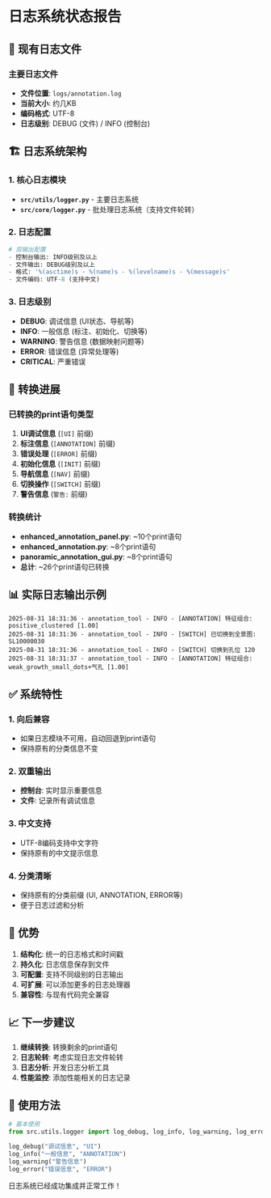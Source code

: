 # 日志系统状态报告

## 📁 现有日志文件

### 主要日志文件
- **文件位置**: `logs/annotation.log`
- **当前大小**: 约几KB
- **编码格式**: UTF-8
- **日志级别**: DEBUG (文件) / INFO (控制台)

## 🏗️ 日志系统架构

### 1. 核心日志模块
- **`src/utils/logger.py`** - 主要日志系统
- **`src/core/logger.py`** - 批处理日志系统（支持文件轮转）

### 2. 日志配置
```python
# 双输出配置
- 控制台输出: INFO级别及以上
- 文件输出: DEBUG级别及以上
- 格式: '%(asctime)s - %(name)s - %(levelname)s - %(message)s'
- 文件编码: UTF-8 (支持中文)
```

### 3. 日志级别
- **DEBUG**: 调试信息 (UI状态、导航等)
- **INFO**: 一般信息 (标注、初始化、切换等)
- **WARNING**: 警告信息 (数据映射问题等)
- **ERROR**: 错误信息 (异常处理等)
- **CRITICAL**: 严重错误

## 🔄 转换进展

### 已转换的print语句类型
1. **UI调试信息** (`[UI]` 前缀)
2. **标注信息** (`[ANNOTATION]` 前缀)
3. **错误处理** (`[ERROR]` 前缀)
4. **初始化信息** (`[INIT]` 前缀)
5. **导航信息** (`[NAV]` 前缀)
6. **切换操作** (`[SWITCH]` 前缀)
7. **警告信息** (`警告:` 前缀)

### 转换统计
- **enhanced_annotation_panel.py**: ~10个print语句
- **enhanced_annotation.py**: ~8个print语句
- **panoramic_annotation_gui.py**: ~8个print语句
- **总计**: ~26个print语句已转换

## 📊 实际日志输出示例

```
2025-08-31 18:31:36 - annotation_tool - INFO - [ANNOTATION] 特征组合: positive_clustered [1.00]
2025-08-31 18:31:36 - annotation_tool - INFO - [SWITCH] 已切换到全景图: SL10000030
2025-08-31 18:31:36 - annotation_tool - INFO - [SWITCH] 切换到孔位 120
2025-08-31 18:31:37 - annotation_tool - INFO - [ANNOTATION] 特征组合: weak_growth_small_dots+气孔 [1.00]
```

## ✅ 系统特性

### 1. 向后兼容
- 如果日志模块不可用，自动回退到print语句
- 保持原有的分类信息不变

### 2. 双重输出
- **控制台**: 实时显示重要信息
- **文件**: 记录所有调试信息

### 3. 中文支持
- UTF-8编码支持中文字符
- 保持原有的中文提示信息

### 4. 分类清晰
- 保持原有的分类前缀 (UI, ANNOTATION, ERROR等)
- 便于日志过滤和分析

## 🎯 优势

1. **结构化**: 统一的日志格式和时间戳
2. **持久化**: 日志信息保存到文件
3. **可配置**: 支持不同级别的日志输出
4. **可扩展**: 可以添加更多的日志处理器
5. **兼容性**: 与现有代码完全兼容

## 📈 下一步建议

1. **继续转换**: 转换剩余的print语句
2. **日志轮转**: 考虑实现日志文件轮转
3. **日志分析**: 开发日志分析工具
4. **性能监控**: 添加性能相关的日志记录

## 🔧 使用方法

```python
# 基本使用
from src.utils.logger import log_debug, log_info, log_warning, log_error

log_debug("调试信息", "UI")
log_info("一般信息", "ANNOTATION")
log_warning("警告信息")
log_error("错误信息", "ERROR")
```

日志系统已经成功集成并正常工作！
